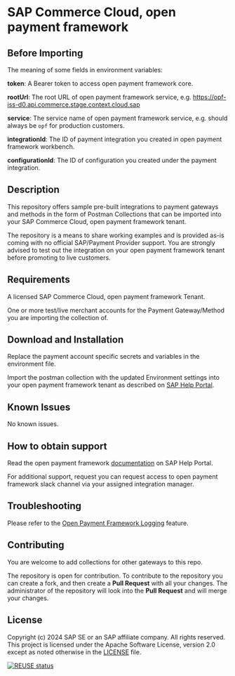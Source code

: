 # SAP Commerce Cloud, open payment framework

## Before Importing
The meaning of some fields in environment variables: 

**token**: A Bearer token to access open payment framework core.  

**rootUrl**: The root URL of open payment framework service, e.g. https://opf-iss-d0.api.commerce.stage.context.cloud.sap  

**service**: The service name of open payment framework service, e.g. should always be ``opf`` for production customers.

**integrationId**: The ID of payment integration you created in open payment framework workbench.  

**configurationId**: The ID of configuration you created under the payment integration.  

## Description
This repository offers sample pre-built integrations to payment gateways and methods in the form of Postman Collections that can be imported into your SAP Commerce Cloud, open payment framework tenant.

The repository is a means to share working examples and is provided as-is coming with no official SAP/Payment Provider support. You are strongly advised to test out the integration on your open payment framework tenant before promoting to live customers.

## Requirements
A licensed SAP Commerce Cloud, open payment framework Tenant.

One or more test/live merchant accounts for the Payment Gateway/Method you are importing the collection of.

## Download and Installation
Replace the payment account specific secrets and variables in the environment file.

Import the postman collection with the updated Environment settings into your open payment framework tenant as described on [SAP Help Portal](https://help.sap.com/docs/SAP_COMMERCE_CLOUD_PUBLIC_CLOUD/0996ba68e5794b8ab51db8d25d4c9f8a/562879e4d6fd4826b5d82219e5f19412.html?state=DRAFT).


## Known Issues
No known issues.

## How to obtain support
Read the open payment framework [documentation](https://help.sap.com/docs/SAP_COMMERCE_CLOUD_PUBLIC_CLOUD/0996ba68e5794b8ab51db8d25d4c9f8a/f3d565da0d524b8081c861b4f5dea359.html?state=DRAFT) on SAP Help Portal.
 
For additional support, request you can request access to open payment framework slack channel via your assigned integration manager.

## Troubleshooting

Please refer to the [Open Payment Framework Logging](https://help.sap.com/docs/SAP_COMMERCE_CLOUD_PUBLIC_CLOUD/0996ba68e5794b8ab51db8d25d4c9f8a/beab05c2985242d396b6f454dc1b8bea.html?state=DRAFT) feature.

## Contributing
You are welcome to add collections for other gateways to this repo. 

The repository is open for contribution. To contribute to the repository you can create a fork, and then create a **Pull Request** with all your changes. The administrator of the repository will look into the **Pull Request** and will merge your changes.

## License
Copyright (c) 2024 SAP SE or an SAP affiliate company. All rights reserved. This project is licensed under the Apache Software License, version 2.0 except as noted otherwise in the [LICENSE](LICENSES/Apache-2.0.txt) file.

[![REUSE status](https://api.reuse.software/badge/github.com/opf-postman/commerce-cloud-open-payment-integration)](https://api.reuse.software/info/github.com/opf-postman/commerce-cloud-open-payment-integration)
